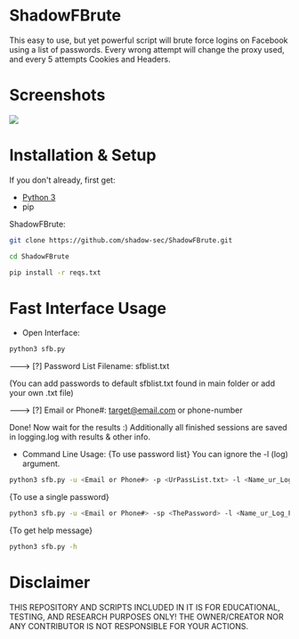 # ShadowFBrute
This easy to use, but yet powerful script will brute force logins on Facebook using a list of passwords. Every wrong attempt will change the proxy used, and every 5 attempts Cookies and Headers.



# Screenshots
![](https://ibb.co/FByXSB7)

# Installation & Setup
If you don't already, first get:
- [Python 3](https://www.python.org/downloads/)
- pip

ShadowFBrute:

```bash
git clone https://github.com/shadow-sec/ShadowFBrute.git
```
```bash 
cd ShadowFBrute
```
```bash
pip install -r reqs.txt
```


# Fast Interface Usage
- Open Interface:
```bash
python3 sfb.py
```
---> [?] Password List Filename: sfblist.txt

(You can add passwords to default sfblist.txt found in main folder or add your own .txt file)

---> [?] Email or Phone#: target@email.com or phone-number

Done! Now wait for the results :) Additionally all finished sessions are saved in logging.log with results & other info.

- Command Line Usage:
{To use password list}
You can ignore the -l (log) argument.
```bash
python3 sfb.py -u <Email or Phone#> -p <UrPassList.txt> -l <Name_ur_Log_File>
```
{To use a single password}
```bash 
python3 sfb.py -u <Email or Phone#> -sp <ThePassword> -l <Name_ur_Log_File>
```
{To get help message}
```bash
python3 sfb.py -h
```


# Disclaimer
THIS REPOSITORY AND SCRIPTS INCLUDED IN IT IS FOR EDUCATIONAL, TESTING, AND RESEARCH PURPOSES ONLY! THE OWNER/CREATOR NOR ANY CONTRIBUTOR IS NOT RESPONSIBLE FOR YOUR ACTIONS.
